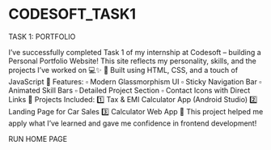 # CODESOFT_TASK1
TASK 1: PORTFOLIO

I’ve successfully completed Task 1 of my internship at Codesoft – building a Personal Portfolio Website!
 This site reflects my personality, skills, and the projects I’ve worked on 💻✨
🔹 Built using HTML, CSS, and a touch of JavaScript
 🔹 Features:
 ▫️ Modern Glassmorphism UI
 ▫️ Sticky Navigation Bar
 ▫️ Animated Skill Bars
 ▫️ Detailed Project Section
 ▫️ Contact Icons with Direct Links
💼 Projects Included:
 1️⃣ Tax & EMI Calculator App (Android Studio)
 2️⃣ Landing Page for Car Sales
 3️⃣ Calculator Web App
🧠 This project helped me apply what I’ve learned and gave me confidence in frontend development!


RUN HOME PAGE 
